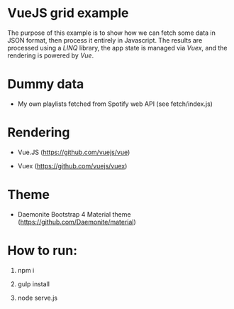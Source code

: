 # VueJS grid example

The purpose of this example is to show how we can fetch some data in JSON format, then process it entirely in Javascript. The results are processed using a *LINQ* library, the app state is managed via *Vuex*, and the rendering is powered by *Vue*.

# Dummy data

 * My own playlists fetched from Spotify web API (see fetch/index.js)

# Rendering

 * Vue.JS (https://github.com/vuejs/vue)

 * Vuex (https://github.com/vuejs/vuex)

# Theme

 * Daemonite Bootstrap 4 Material theme (https://github.com/Daemonite/material)

# How to run:

  1. npm i

  2. gulp install

  3. node serve.js
